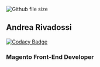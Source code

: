 ![Github file size](https://img.shields.io/github/size/webcaetano/craft/build/phaser-craft.min.js.svg)


## Andrea Rivadossi

[![Codacy Badge](https://api.codacy.com/project/badge/Grade/2a9de94d4d1840a18c7387290a123858)](https://app.codacy.com/app/AndreaRivadossi/andrearivadossi.github.io?utm_source=github.com&utm_medium=referral&utm_content=AndreaRivadossi/andrearivadossi.github.io&utm_campaign=Badge_Grade_Dashboard)

### Magento Front-End Developer
